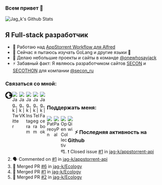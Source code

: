 ### Всем привет 👋

![Jag_k's Github Stats](https://github-readme-stats.codestackr.vercel.app/api?username=jag-k&show_icons=true&hide_border=true)

## Я Full-stack разработчик

- 🔭 Работаю над [AppStorrent Workflow для Alfred](https://github.com/jag-k/alfred-appstorrent)
- 🌱 Сейчас я пытаюсь изучать GoLang и другие языки 🤣
- 👯 Делаю небольшие проекты и сайты в команде [@onewhosayjack](https://github.com/onewhosayjack)
- ⚡ Забавный факт: Я являюсь разработчиком сайтов [SECON](htts://secon.ru) и [SECOTHON](http://secothon.secon.ru) для компании [@secon_ru](https://github.com/secon_ru)

<!--
### Spotify Playing 🎧
[<img src="https://now-playing-codestackr.vercel.app/api/spotify-playing" alt="Jag_k Spotify Playing" width="350" />](https://open.spotify.com/user/31ywqv63aa7rzamr43lggowahbsa)
-->

### Связаться со мной:

[<img align="left" alt="jagk.ru" width="22px" src="https://raw.githubusercontent.com/iconic/open-iconic/master/svg/globe.svg" />][website]
[<img align="left" alt="Jag_k | Twitter" width="22px" src="https://simpleicons.org/icons/twitter.svg" />][twitter]
[<img align="left" alt="Jag_k | VK" width="22px" src="https://simpleicons.org/icons/vk.svg" />][vk]
[<img align="left" alt="Jag_k | Instagram" width="22px" src="https://simpleicons.org/icons/instagram.svg" />][instagram]
[<img align="left" alt="Jag_k | Telegram" width="22px" src="https://simpleicons.org/icons/telegram.svg" />][telegram]
[<img align="left" alt="Jag_k | Facebook" width="22px" src="https://simpleicons.org/icons/facebook.svg" />][facebook]

<br />

### Поддержать меня:
<!--
[<img align="left" alt="Patreon" src="http://ionicabizau.github.io/badges/patreon.svg" />][patreon]
[<img align="left" alt="PayPal" src="http://ionicabizau.github.io/badges/paypal.svg" />][paypal]
[<img align="left" alt="Open Collective backers and sponsors" src="https://img.shields.io/opencollective/all/jag_k?label=Open%20Collective">][opencollective]
-->

[<img align="left" width="22px" alt="Patreon" src="https://simpleicons.org/icons/patreon.svg" />][patreon]
[<img align="left" width="22px" alt="PayPal" src="https://simpleicons.org/icons/paypal.svg" />][paypal]
[<img align="left" width="22px" alt="Open Collective" src="https://simpleicons.org/icons/opencollective.svg">][opencollective]
[<img align="left" width="22px" alt="Qiwi" src="https://simpleicons.org/icons/qiwi.svg">][qiwi]

<br />

### :zap: Последняя активность на Github</summary>
  
<!--START_SECTION:activity-->
1. ❗️ Closed issue [#1](https://github.com//jag-k/appstorrent-api/issues/1) in [jag-k/appstorrent-api](https://github.com//jag-k/appstorrent-api)
2. 🗣 Commented on [#1](https://github.com//jag-k/appstorrent-api/issues/1) in [jag-k/appstorrent-api](https://github.com//jag-k/appstorrent-api)
3. 🎉 Merged PR [#6](https://github.com//jag-k/Ecology/pull/6) in [jag-k/Ecology](https://github.com//jag-k/Ecology)
4. 🎉 Merged PR [#1](https://github.com//jag-k/Ecology/pull/1) in [jag-k/Ecology](https://github.com//jag-k/Ecology)
5. 🎉 Merged PR [#2](https://github.com//jag-k/Ecology/pull/2) in [jag-k/Ecology](https://github.com//jag-k/Ecology)
<!--END_SECTION:activity-->


[website]: https://jagk.ru
[twitter]: https://twitter.com/jag_k_
[instagram]: https://instagram.com/jag_k_
[vk]: https://vk.com/jag_konon
[telegram]: https://telegram.me/@jag_k
[facebook]: https://facebook.com/jag.konon

[patreon]: https://patreon.com/jag_k
[paypal]: https://paypal.me/jag_k
[opencollective]: https://opencollective.com/jag_k
[qiwi]: qiwi.com/n/JAGKONON
